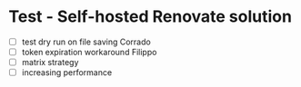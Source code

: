 # Test - Self-hosted Renovate solution


- [ ] test dry run on file saving Corrado 
- [ ] token expiration workaround Filippo
- [ ] matrix strategy
- [ ] increasing performance
